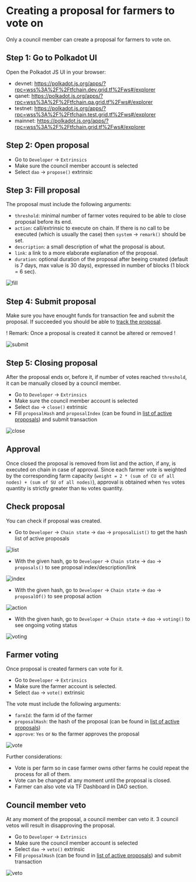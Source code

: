 # Creating a proposal for farmers to vote on

Only a council member can create a proposal for farmers to vote on.

## Step 1: Go to Polkadot UI

Open the Polkadot JS UI in your browser:

- devnet:  https://polkadot.js.org/apps/?rpc=wss%3A%2F%2Ftfchain.dev.grid.tf%2Fws#/explorer
- qanet:   https://polkadot.js.org/apps/?rpc=wss%3A%2F%2Ftfchain.qa.grid.tf%2Fws#/explorer
- testnet: https://polkadot.js.org/apps/?rpc=wss%3A%2F%2Ftfchain.test.grid.tf%2Fws#/explorer
- mainnet: https://polkadot.js.org/apps/?rpc=wss%3A%2F%2Ftfchain.grid.tf%2Fws#/explorer

## Step 2: Open proposal

- Go to `Developer` -> `Extrinsics`
- Make sure the council member account is selected
- Select `dao` -> `propose()` extrinsic

## Step 3: Fill proposal

The proposal must include the following arguments:

- `threshold`: minimal number of farmer votes required to be able to close proposal before its end.
- `action`: call/extrinsic to execute on chain. If there is no call to be executed (which is usually the case) then `system` -> `remark()` should be set.
- `description`: a small description of what the proposal is about.
- `link`: a link to a more elaborate explanation of the proposal.
- `duration`: optional duration of the proposal after beeing created (default is 7 days, max value is 30 days), expressed in number of blocks (1 block = 6 sec).

![fill](./img/fill_proposal_farmers.png)

## Step 4: Submit proposal

Make sure you have enought funds for transaction fee and submit the proposal.
If succeeded you should be able to [track the proposal](#check-proposal).

! Remark: Once a proposal is created it cannot be altered or removed !

![submit](./img/submit_proposal_farmers.png)

## Step 5: Closing proposal

After the proposal ends or, before it, if number of votes reached `threshold`, it can be manually closed by a council member.

- Go to `Developer` -> `Extrinsics`
- Make sure the council member account is selected
- Select `dao` -> `close()` extrinsic
- Fill `proposalHash` and `proposalIndex` (can be found in [list of active proposals](#check-proposal)) and submit transaction

![close](./img/close_proposal_farmers.png)

## Approval

Once closed the proposal is removed from list and the action, if any, is executed on chain in case of approval.
Since each farmer vote is weighted by the corresponding farm capacity (`weight = 2 * (sum of CU of all nodes) + (sum of SU of all nodes)`), approval is obtained when `Yes` votes quantity is strictly greater than `No` votes quantity.

## Check proposal

You can check if proposal was created.

- Go to `Developer` -> `Chain state` -> `dao` -> `proposalList()` to get the hash list of active proposals

![list](./img/list_proposal_farmers.png)

- With the given hash, go to  `Developer` -> `Chain state` -> `dao` -> `proposals()` to see proposal index/description/link

![index](./img/index_proposal_farmers.png)

- With the given hash, go to  `Developer` -> `Chain state` -> `dao` -> `proposalOf()` to see proposal action

![action](./img/action_proposal_farmers.png)

- With the given hash, go to  `Developer` -> `Chain state` -> `dao` -> `voting()` to see ongoing voting status

![voting](./img/voting_proposal_farmers.png)

## Farmer voting

Once proposal is created farmers can vote for it. 

- Go to `Developer` -> `Extrinsics`
- Make sure the farmer account is selected.
- Select `dao` -> `vote()` extrinsic

The vote must include the following arguments:

- `farmId`: the farm id of the farmer
- `proposalHash`: the hash of the proposal (can be found in [list of active proposals](#check-proposal))
- `approve`: `Yes` or `No` the farmer approves the proposal

![vote](./img/vote_proposal_farmers.png)

Further considerations:
- Vote is per farm so in case farmer owns other farms he could repeat the process for all of them.
- Vote can be changed at any moment until the proposal is closed.  
- Farmer can also vote via TF Dashboard in DAO section.

## Council member veto 

At any moment of the proposal, a council member can veto it.
3 council vetos will result in disapproving the proposal.

- Go to `Developer` -> `Extrinsics`
- Make sure the council member account is selected
- Select `dao` -> `veto()` extrinsic
- Fill `proposalHash` (can be found in [list of active proposals](#check-proposal)) and submit transaction

![veto](./img/veto_proposal_farmers.png)

